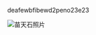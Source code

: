 deafewbfibewd2peno23e23

![苗天石照片](https://github.com/user-attachments/assets/2a94eef3-10b8-43e6-869f-370147f71439)
